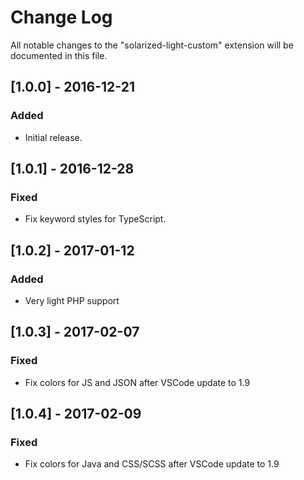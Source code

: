 # Change Log
All notable changes to the "solarized-light-custom" extension will be documented in this file.

<!--Check [Keep a Changelog](http://keepachangelog.com/) for recommendations on how to structure this file.-->

## [1.0.0] - 2016-12-21
### Added
- Initial release.

## [1.0.1] - 2016-12-28
### Fixed
- Fix keyword styles for TypeScript.

## [1.0.2] - 2017-01-12
### Added
- Very light PHP support

## [1.0.3] - 2017-02-07
### Fixed
- Fix colors for JS and JSON after VSCode update to 1.9

## [1.0.4] - 2017-02-09
### Fixed
- Fix colors for Java and CSS/SCSS after VSCode update to 1.9
